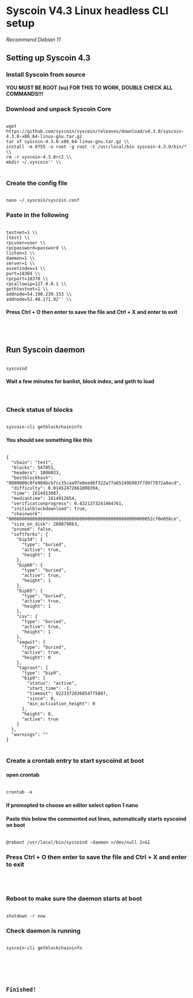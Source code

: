 <h1>Syscoin V4.3 Linux headless CLI setup</h1>

<i>Recommend Debian 11</i>


<h2>Setting up Syscoin 4.3</h2>


<h3>Install Syscoin from source</h3>

<b>YOU MUST BE ROOT (su) FOR THIS TO WORK, DOUBLE CHECK ALL COMMANDS!!!</b>

<h3>Download and unpack Syscoin Core</h3>

<code>
wget https://github.com/syscoin/syscoin/releases/download/v4.3.0/syscoin-4.3.0-x86_64-linux-gnu.tar.gz 
tar xf syscoin-4.3.0-x86_64-linux-gnu.tar.gz \\
install -m 0755 -o root -g root -t /usr/local/bin syscoin-4.3.0/bin/* \\
rm -r syscoin-4.3.0rc2 \\
mkdir ~/.syscoin'' \\
</code>

<br>

<h3>Create the config file</h3>

<code>
nano ~/.syscoin/syscoin.conf
</code>

<h3>Paste in the following</h3>

<code>
testnet=1 \\
[test] \\
rpcuser=user \\
rpcpassword=password \\
listen=1 \\
daemon=1 \\
server=1 \\
assetindex=1 \\
port=18369 \\
rpcport=18370 \\
rpcallowip=127.0.0.1 \\
gethtestnet=1 \\
addnode=54.190.239.153 \\ 
addnode=52.40.171.92'' \\
</code>

<h4>Press Ctrl + O then enter to save the file and Ctrl + X and enter to exit</h4>

<br>
<br>

<h2>Run Syscoin daemon</h2> 

<code>
syscoind
</code>

<h4>Wait a few minutes for banlist, block index, and geth to load</h4>

<br>

<h3>Check status of blocks</h3>

<code>
syscoin-cli getblockchaininfo
</code>

<h4>You should see something like this</h4>
<code>
{
  "chain": "test",
  "blocks": 547051,
  "headers": 1008033,
  "bestblockhash": "0000000c0fe984bcb7cc35caa97e0eed6f322a77a65249b983f7d977872a8acd",
  "difficulty": 0.01452472661000394,
  "time": 1614913087,
  "mediantime": 1614912654,
  "verificationprogress": 0.4321373241464761,
  "initialblockdownload": true,
  "chainwork": "0000000000000000000000000000000000000000000000000000052c70e058ce",
  "size_on_disk": 288879863,
  "pruned": false,
  "softforks": {
    "bip34": {
      "type": "buried",
      "active": true,
      "height": 1
    },
    "bip66": {
      "type": "buried",
      "active": true,
      "height": 1
    },
    "bip65": {
      "type": "buried",
      "active": true,
      "height": 1
    },
    "csv": {
      "type": "buried",
      "active": true,
      "height": 1
    },
    "segwit": {
      "type": "buried",
      "active": true,
      "height": 0
    },
    "taproot": {
      "type": "bip9",
      "bip9": {
        "status": "active",
        "start_time": -1,
        "timeout": 9223372036854775807,
        "since": 0,
        "min_activation_height": 0
      },
      "height": 0,
      "active": true
    }
  },
  "warnings": ""
}
</code>

<br>

<h3>Create a crontab entry to start syscoind at boot</h4>

<h4>open crontab</h4>

<code>
crontab -e
</code>

<h4>If promopted to choose an editor select option 1 nano</h4>

<h4>Paste this below the commented out lines, automatically starts syscoind on boot</h4>

<code>
@reboot /usr/local/bin/syscoind -daemon >/dev/null 2>&1
</code>

<h3>Press Ctrl + O then enter to save the file and Ctrl + X and enter to exit</h3>

<br>
<br>

<h3>Reboot to make sure the daemon starts at boot</h3>

<code>
shutdown -r now
</code>

<h3>Check daemon is running</h3>

<code>
syscoin-cli getblockchaininfo
<code>

<br>
<br>

<h2>Finished!</h2>
